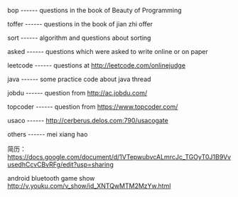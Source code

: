 bop         ------ questions in the book of Beauty of Programming

toffer      ------ questions in the book of jian zhi offer

sort        ------ algorithm and questions about sorting

asked       ------ questions which were asked to write online or on paper

leetcode    ------ questions at http://leetcode.com/onlinejudge 

java        ------ some practice code about java thread

jobdu       ------ question from http://ac.jobdu.com/

topcoder    ------ question from https://www.topcoder.com/

usaco       ------ http://cerberus.delos.com:790/usacogate

others      ------ mei xiang hao


简历：https://docs.google.com/document/d/1VTepwubvcALmrcJc_TGOyT0J1B9VvusedhCcvCBvRFg/edit?usp=sharing

android bluetooth game show
http://v.youku.com/v_show/id_XNTQwMTM2MzYw.html

